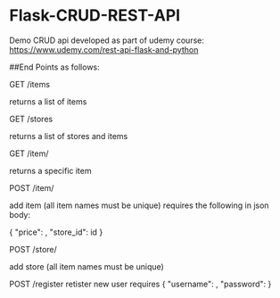# Flask-CRUD-REST-API

Demo CRUD api developed as part of udemy course: https://www.udemy.com/rest-api-flask-and-python

##End Points as follows:


GET /items

  returns a list of items

GET /stores

  returns a list of stores and items

GET /item/<name>
  
  returns a specific item
  
POST /item/<name>
  
  add item (all item names must be unique)
  requires the following in json body:
  
  {
	"price": <price>,
	"store_id": id
  }

POST /store/<name>

  add store (all item names must be unique)

POST /register
  retister new user
  requires 
  {
    "username": <username>,
    "password": <password>
  }
  
  
